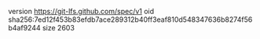 version https://git-lfs.github.com/spec/v1
oid sha256:7ed12f453b83efdb7ace289312b40ff3eaf810d548347636b8274f56b4af9244
size 2603
